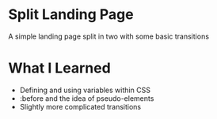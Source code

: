 # Split Landing Page

A simple landing page split in two with some basic transitions

# What I Learned

* Defining and using variables within CSS
* :before and the idea of pseudo-elements
* Slightly more complicated transitions
